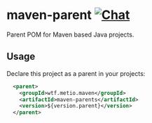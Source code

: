 <!--
SPDX-FileCopyrightText: The maven-parent Authors
SPDX-License-Identifier: 0BSD
 -->

# maven-parent [![Chat](https://img.shields.io/badge/matrix-%23talk.metio:matrix.org-brightgreen.svg?style=social&label=Matrix)](https://matrix.to/#/#talk.metio:matrix.org)

Parent POM for Maven based Java projects.


## Usage

Declare this project as a parent in your projects:

```xml
  <parent>
    <groupId>wtf.metio.maven</groupId>
    <artifactId>maven-parents</artifactId>
    <version>${version.parent}</version>
  </parent>
```
